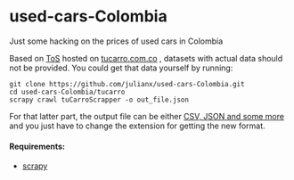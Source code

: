 # used-cars-Colombia
Just some hacking on the prices of used cars in Colombia

Based on [ToS](https://www.mercadolibre.com.co/ayuda/terminos-condiciones-de-uso_1841) hosted on [tucarro.com.co](https://www.tucarro.com.co) , datasets with actual data should not be provided. You could get that data yourself by running:

```
git clone https://github.com/julianx/used-cars-Colombia.git
cd used-cars-Colombia/tucarro
scrapy crawl tuCarroScrapper -o out_file.json
```

For that latter part, the output file can be either [CSV, JSON and some more](https://doc.scrapy.org/en/latest/topics/exporters.html) and you just have to change the extension for getting the new format.

#### Requirements:

* [scrapy](https://doc.scrapy.org/en/latest/intro/install.html)
